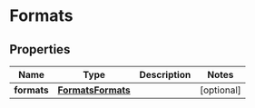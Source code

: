 
# Formats

## Properties
Name | Type | Description | Notes
------------ | ------------- | ------------- | -------------
**formats** | [**FormatsFormats**](FormatsFormats.md) |  |  [optional]




